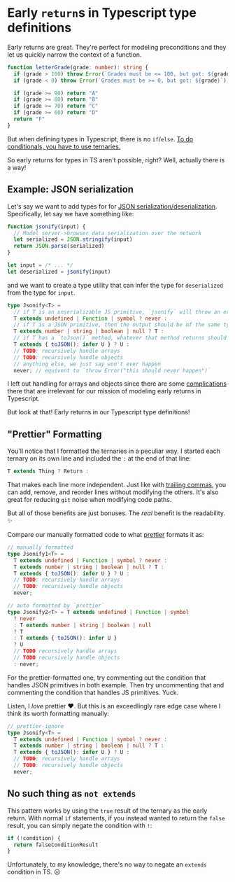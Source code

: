 # Early `return`s in Typescript type definitions

Early returns are great.
They're perfect for modeling preconditions and they let us quickly narrow the context of a function.

```ts
function letterGrade(grade: number): string {
  if (grade > 100) throw Error(`Grades must be <= 100, but got: ${grade}`)
  if (grade < 0) throw Error(`Grades must be >= 0, but got: ${grade}`)

  if (grade >= 90) return "A"
  if (grade >= 80) return "B"
  if (grade >= 70) return "C"
  if (grade >= 60) return "D"
  return "F"
}
```

But when defining types in Typescript, there is no `if`/`else`.
[To do conditionals, you have to use ternaries.](https://www.typescriptlang.org/docs/handbook/2/conditional-types.html)

So early returns for types in TS aren't possible, right?
Well, actually there is a way!

## Example: JSON serialization

Let's say we want to add types for for [JSON serialization/deserialization](https://www.json.org/json-en.html).
Specifically, let say we have something like:

```ts
function jsonify(input) {
  // Model server->browser data serialization over the network
  let serialized = JSON.stringify(input)
  return JSON.parse(serialized)
}

let input = /* ... */
let deserialized = jsonify(input)
```

and we want to create a type utility that can infer the type for `deserialized` from the type for `input`.

```ts
type Jsonify<T> =
  // if T is an unserializable JS primitive, `jsonify` will throw an error, which we model with `never`
  T extends undefined | Function | symbol ? never :
  // if T is a JSON primitive, then the output should be of the same type
  T extends number | string | boolean | null ? T :
  // if T has a `toJson()` method, whatever that method returns should be the type for the output
  T extends { toJSON(): infer U } ? U :
  // TODO: recursively handle arrays
  // TODO: recursively handle objects
  // anything else, we just say won't ever happen
  never; // equivent to `throw Error("this should never happen")`
```

I left out handling for arrays and objects since there are some [complications](https://github.com/remix-run/remix/blob/b380d5e40806390362d0210ff59dd5bb06ab21ba/packages/remix-server-runtime/serialize.ts#L26-L29) there that are irrelevant for our mission of modeling early returns in Typescript.

But look at that!
Early returns in our Typescript type definitions!

## "Prettier" Formatting

You'll notice that I formatted the ternaries in a peculiar way.
I started each ternary on its own line and included the `:` at the end of that line:

```ts
T extends Thing ? Return :
```

That makes each line more independent.
Just like with [trailing commas](https://blog.logrocket.com/best-practices-using-trailing-commas-javascript/), you can add, remove, and reorder lines without modifying the others.
It's also great for reducing `git` noise when modifying code paths.

But all of those benefits are just bonuses.
The _real_ benefit is the readability. ✨

Compare our manually formatted code to what [prettier](https://prettier.io/) formats it as:

```ts
// manually formatted
type Jsonify1<T> =
  T extends undefined | Function | symbol ? never :
  T extends number | string | boolean | null ? T :
  T extends { toJSON(): infer U } ? U :
  // TODO: recursively handle arrays
  // TODO: recursively handle objects
  never;

// auto formatted by `prettier`
type Jsonify2<T> = T extends undefined | Function | symbol
  ? never
  : T extends number | string | boolean | null
  ? T
  : T extends { toJSON(): infer U }
  ? U
  // TODO recursively handle arrays
  // TODO recursively handle objects
  : never;
```

For the prettier-formatted one, try commenting out the condition that handles JSON primitives in both example.
Then try uncommenting that and commenting the condition that handles JS primitives.
Yuck.

Listen, I _love_ prettier ♥️.
But this is an exceedlingly rare edge case where I think its worth formatting manually:

```ts
// prettier-ignore
type Jsonify<T> =
  T extends undefined | Function | symbol ? never :
  T extends number | string | boolean | null ? T :
  T extends { toJSON(): infer U } ? U :
  // TODO: recursively handle arrays
  // TODO: recursively handle objects
  never;
```

## No such thing as `not extends`

This pattern works by using the `true` result of the ternary as the early return.
With normal `if` statements, if you instead wanted to return the `false` result, you can simply negate the condition with `!`:

```ts
if (!condition) {
  return falseConditionResult
}
```

Unfortunately, to my knowledge, there's no way to negate an `extends` condition in TS. ☹️